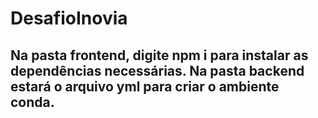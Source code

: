 # DesafioInovia

## Na pasta frontend, digite npm i para instalar as dependências necessárias. Na pasta backend estará o arquivo yml para criar o ambiente conda.
